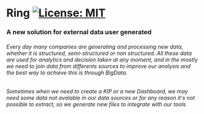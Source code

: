 # Ring [![License: MIT](https://img.shields.io/badge/License-MIT-yellow.svg)](https://opensource.org/licenses/MIT)
### A new solution for external data user generated
###### Every day many companies are generating and processing new data, whether it is structured, semi-structured or non structured. All these data are used for analytics and decision taken at any moment, and in the mostly we need to join data from differents sources to improve our analysis and the best way to achieve this is through BigData.
###### Sometimes when we need to create a KIP or a new Dashboard, we may need some data not avalable in our data sources or for any reason it's not possible to extract, so we generate new files to integrate with our tools
